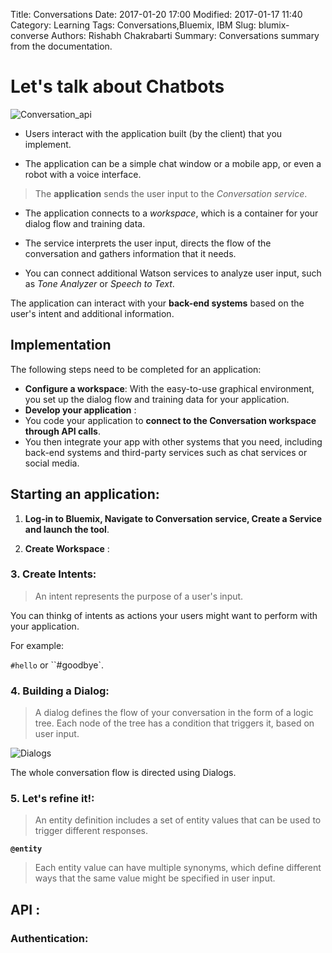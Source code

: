Title: Conversations
Date: 2017-01-20 17:00
Modified: 2017-01-17 11:40
Category: Learning
Tags: Conversations,Bluemix, IBM
Slug: blumix-converse
Authors: Rishabh Chakrabarti
Summary: Conversations summary from the documentation.

# Let's talk about Chatbots

![Conversation_api]({filename}/assets/2017-01-17-IBM-Bluemix-d27a0.png)

* Users interact with the application built (by the client) that you implement.

* The application can be a simple chat window or a mobile app, or even a robot with a voice interface.

> The **application** sends the user input to the *Conversation service*.

  * The application connects to a *workspace*, which is a container for your dialog flow and training data.

  * The service interprets the user input, directs the flow of the conversation and gathers information that it needs.

  * You can connect additional Watson services to analyze user input, such as *Tone Analyzer* or *Speech to Text*.

The application can interact with your **back-end systems** based on the user's intent and additional information.

## Implementation
The following steps need to be completed for an application:

* **Configure a workspace**: With the easy-to-use graphical environment, you set up the dialog flow and training data for your application.
* **Develop your application** :
* You code your application to **connect to the Conversation workspace through API calls**.
* You then integrate your app with other systems that you need, including back-end systems and third-party services such as chat services or social media.

## Starting an application:

1. **Log-in to Bluemix, Navigate to Conversation service, Create a Service and launch the tool**.

2. **Create Workspace** :

### 3. Create Intents:

> An intent represents the purpose of a user's input.

You can thinkg of intents as actions your users might want to perform with your application.

For example:

`#hello` or ``#goodbye`.

### 4. Building a Dialog:
> A dialog defines the flow of your conversation in the form of a logic tree. Each node of the tree has a condition that triggers it, based on user input.

![Dialogs]({filename}/assets/2.png)

The whole conversation flow is directed using Dialogs.

### 5. Let's refine it!:
> An entity definition includes a set of entity values that can be used to trigger different responses.

**`@entity`**

> Each entity value can have multiple synonyms, which define different ways that the same value might be specified in user input.

## API :

### Authentication:

